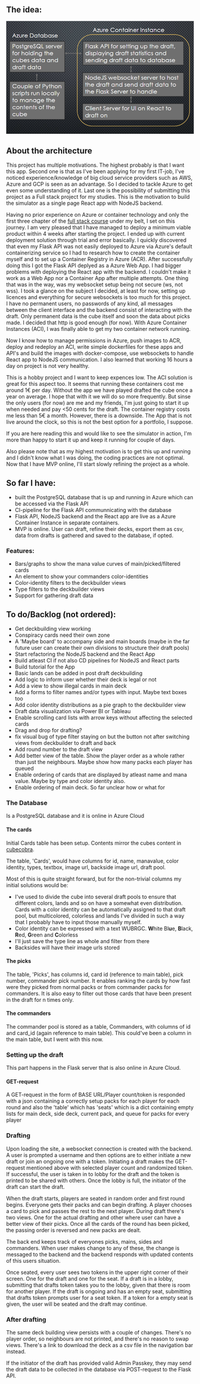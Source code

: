 ## The idea:

![](https://github.com/EeroAnt/CubeDraftSimulator/blob/main/Documentation/Architecture.PNG)

## About the architecture
This project has multiple motivations. The highest probably is that I want this app. Second one is that as I've been applying for my first IT-job, I've noticed experience/knowledge of big cloud service providers such as AWS, Azure and GCP is seen as an advantage. So I decided to tackle Azure to get even some understanding of it. Last one is the possibility of submitting this project as a Full stack project for my studies. This is the motivation to build the simulator as a single page React app with NodeJS backend.

Having no prior experience on Azure or container technology and only the first three chapter of the [full stack course](https://fullstackopen.com) under my belt, I set on this journey. I am very pleased that I have managed to deploy a minimum viable product within 4 weeks after starting the project. I ended up with current deployment solution through trial and error basically. I quickly discovered that even my Flask API was not easily deployed to Azure via Azure's default containerizing service so I had to research how to create the container myself and to set up a Container Registry in Azure (ACR). After successfully doing this I got the Flask API deplyed as a Azure Web App. I had bigger problems with deploying the React app with the backend. I couldn't make it work as a Web App nor a Container App after multiple attempts. One thing that was in the way, was my websocket setup being not secure (ws, not wss). I took a glance on the subject I decided, at least for now, setting up licences and everything for secure websockets is too much for this project. I have no permanent users, no passwords of any kind, all messages between the client interface and the backend consist of interacting with the draft. Only permanent data is the cube itself and soon the data about picks made. I decided that http is good enough (for now). With Azure Container Instances (ACI), I was finally able to get my two container network running.

Now I know how to manage permissions in Azure, push images to ACR, deploy and redeploy an ACI, write simple dockerfiles for these apps and API's and build the images with docker-compose, use websockets to handle React app to NodeJS communication. I also learned that working 16 hours a day on project is not very healthy.

This is a hobby project and I want to keep expences low. The ACI solution is great for this aspect too. It seems that running these containers cost me around 1€ per day. Without the app we have played drafted the cube once a year on average. I hope that with it we will do so more frequently. But sinse the only users (for now) are me and my friends, I'm just going to start it up when needed and pay <50 cents for the draft. The container registry costs me less than 5€ a month. However, there is a downside. The App that is not live around the clock, so this is not the best option for a portfolio, I suppose.

If you are here reading this and would like to see the simulator in action, I'm more than happy to start it up and keep it running for couple of days.

Also please note that as my highest motivation is to get this up and running and I didn't know what I was doing, the coding practices are not optimal. Now that I have MVP online, I'll start slowly refining the project as a whole.

## So far I have:
 - built the PostgreSQL database that is up and running in Azure which can be accessed via the Flask API
 - CI-pipeline for the Flask API communnicating with the database
 - Flask API, NodeJS backend and the React app are live as a Azure Container Instance in separate containers.
 - MVP is online. User can draft, refine their decks, export them as csv, data from drafts is gathered and saved to the database, if opted.

### Features:
 - Bars/graphs to show the mana value curves of main/picked/filtered cards
 - An element to show your commanders color-identities
 - Color-identity filters to the deckbuilder views
 - Type filters to the deckbuilder views
 - Support for gathering draft data

## To do/Backlog (not ordered):
 - Get deckbuilding view working
 - Conspiracy cards need their own zone
 - A 'Maybe board' to accompany side and main boards (maybe in the far future user can create their own divisions to structure their draft pools)
 - Start refactoring the NodeJS backend and the React App
 - Build atleast CI if not also CD pipelines for NodeJS and React parts
 - Build tutorial for the App
 - Basic lands can be added in post draft deckbuilding
 - Add logic to inform user whether their deck is legal or not
 - Add a view to show illegal cards in main deck
 - Add a forms to filter names and/or types with input. Maybe text boxes too
 - Add color identity distributions as a pie graph to the deckbuilder view
 - Draft data visualization via Power BI or Tableau
 - Enable scrolling card lists with arrow keys without affecting the selected cards
 - Drag and drop for drafting?
 - fix visual bug of type filter staying on but the button not after switching views from deckbuilder to draft and back
 - Add round number to the draft view
 - Add better view of the table. Show the player order as a whole rather than just the neighbours. Maybe show how many packs each player has queued
 - Enable ordering of cards that are displayed by atleast name and mana value. Maybe by type and color identity also.
 - Enable ordering of main deck. So far unclear how or what for

### The Database
Is a PostgreSQL database and it is online in Azure Cloud

#### The cards
Initial Cards table has been setup. Contents mirror the cubes content in [cubecobra](https://cubecobra.com/cube/overview/58otz).

The table, 'Cards', would have columns for id, name, manavalue, color identity, types, textbox, image url, backside image url, draft pool.

Most of this is quite straight forward, but for the non-trivial columns my initial solutions would be:
 - I've used to divide the cube into several draft pools to ensure that different colors, lands and so on have a somewhat even distribution. Cards with a color identity can be automatically assigned to that draft pool, but multicolored, colorless and lands I've divided in such a way that I probably have to input those manually myself.
 - Color identity can be expressed with a text WUBRGC. **W**hite Bl**u**e, **B**lack, **R**ed, **G**reen and **C**olorless
 - I'll just save the type line as whole and filter from there
 - Backsides will have their image urls stored

#### The picks
The table, 'Picks', has columns id, card id (reference to main table), pick number, commander pick number. It enables ranking the cards by how fast were they picked from normal packs or from commander packs for commanders. It is also easy to filter out those cards that have been present in the draft for n times only.

#### The commanders
The commander pool is stored as a table, Commanders, with columns of id and card_id (again reference to main table). This could've been a column in the main table, but I went with this now.

### Setting up the draft
This part happens in the Flask server that is also online in Azure Cloud.

#### GET-request
A GET-request in the form of BASE URL/Player count/token is responded with a json containing a correctly setup packs for each player for each round and also the 'table' which has 'seats' which is a dict containing empty lists for main deck, side deck, current pack, and queue for packs for every player 

### Drafting
Upon loading the site, a websocket connection is created with the backend. A user is prompted a username and then options are to either initiate a new draft or join an ongoing one with a token. Initiating a draft makes the GET-request mentioned above with selected player count and randomized token. If successful, the user is taken in to lobby for the draft and the token is printed to be shared with others. Once the lobby is full, the initiator of the draft can start the draft.

When the draft starts, players are seated in random order and first round begins. Everyone gets their packs and can begin drafting. A player chooses a card to pick and passes the rest to the next player. During draft there's two views. One for the actual drafting and other where user can have a better view of their picks. Once all the cards of the round has been picked, the passing order is reversed and new packs are dealt.

The back end keeps track of everyones picks, mains, sides and commanders. When user makes change to any of these, the change is messaged to the backend and the backend responds with updated contents of this users situation.

Once seated, every user sees two tokens in the upper right corner of their screen. One for the draft and one for the seat. If a draft is in a lobby, submitting that drafts token takes you to the lobby, given that there is room for another player. If the draft is ongoing and has an empty seat, submitting that drafts token prompts user for a seat token. If a token for a empty seat is given, the user will be seated and the draft may continue.

### After drafting
The same deck building view persists with a couple of changes. There's no player order, so neighbours are not printed, and there's no reason to swap views. There's a link to download the deck as a csv file in the navigation bar instead.

If the initiator of the draft has provided valid Admin Passkey, they may send the draft data to be collected in the database via POST-request to the Flask API.
